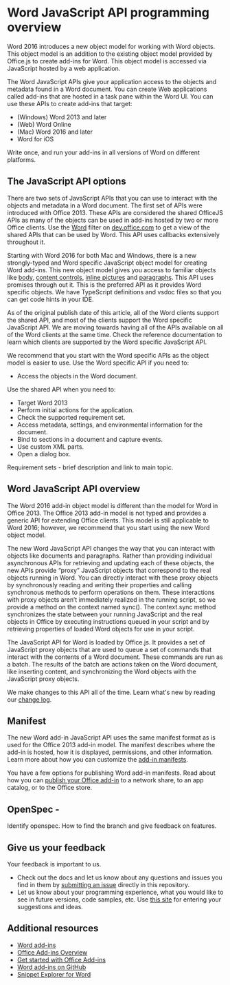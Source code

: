 
# Word JavaScript API programming overview

Word 2016 introduces a new object model for working with Word objects. This object model is an addition to the existing object model provided by Office.js to create add-ins for Word. This object model is accessed via JavaScript hosted by a web application.

The Word JavaScript APIs give your application access to the objects and metadata found in a Word document. You can create Web applications called add-ins that are hosted in a task pane within the Word UI. You can use these APIs to create add-ins that target:
* (Windows) Word 2013 and later
* (Web) Word Online
* (Mac) Word 2016 and later
* Word for iOS



Write once, and run your add-ins in all versions of Word on different platforms.

## The JavaScript API options

There are two sets of JavaScript APIs that you can use to interact with the objects and metadata in a Word document. The first set of APIs were introduced with Office 2013. These APIs are considered the shared OfficeJS APIs as many of the objects can be used in add-ins hosted by two or more Office clients. Use the [Word](http://dev.office.com/reference/add-ins/javascript-api-for-office?product=word) filter on [dev.office.com](dev.office.com) to get a view of the shared APIs that can be used by Word. This API uses callbacks extensively throughout it.

Starting with Word 2016 for both Mac and Windows, there is a new strongly-typed and Word specific JavaScript object model for creating Word add-ins. This new object model gives you access to familiar objects like [body](../../reference/word/body.md), [content controls](../../reference/word/contentcontrol.md), [inline pictures](../../reference/word/inlinepicture.md) and [paragraphs](../../reference/word/paragraph.md). This API uses promises through out it. This is the preferred API as it provides Word specific objects. We have TypeScript definitions and vsdoc files so that you can get code hints in your IDE.

As of the original publish date of this article, all of the Word clients support the shared API, and most of the clients support the Word specific JavaScript API. We are moving towards having all of the APIs available on all of the Word clients at the same time. Check the reference documentation to learn which clients are supported by the Word specific JavaScript API.

We recommend that you start with the Word specific APIs as the object model is easier to use. Use the Word specific API if you need to:
* Access the objects in the Word document.

Use the shared API when you need to:
* Target Word 2013
* Perform initial actions for the application.
* Check the supported requirement set.
* Access metadata, settings, and environmental information for the document.
* Bind to sections in a document and capture events.
* Use custom XML parts.
* Open a dialog box.


Requirement sets - brief description and link to main topic.

## Word JavaScript API overview

The Word 2016 add-in object model is different than the model for Word in Office 2013. The Office 2013 add-in model is not typed and provides a generic API for extending Office clients. This model is still applicable to Word 2016; however, we recommend that you start using the new Word object model.

The new Word JavaScript API changes the way that you can interact with objects like documents and paragraphs. Rather than providing individual asynchronous APIs for retrieving and updating each of these objects, the new APIs provide “proxy” JavaScript objects that correspond to the real objects running in Word. You can directly interact with these proxy objects by synchronously reading and writing their properties and calling synchronous methods to perform operations on them. These interactions with proxy objects aren’t immediately realized in the running script, so we provide a method on the context named sync(). The context.sync method synchronizes the state between your running JavaScript and the real objects in Office by executing instructions queued in your script and by retrieving properties of loaded Word objects for use in your script.

The JavaScript API for Word is loaded by Office.js. It provides a set of JavaScript proxy objects that are used to queue a set of commands that interact with the contents of a Word document. These commands are run as a batch. The results of the batch are actions taken on the Word document, like inserting content, and synchronizing the Word objects with the JavaScript proxy objects.

We make changes to this API all of the time. Learn what's new by reading our [change log](http://dev.office.com/changelog).



## Manifest

The new Word add-in JavaScript API uses the same manifest format as is used for the Office 2013 add-in model. The manifest describes where the add-in is hosted, how it is displayed, permissions, and other information. Learn more about how you can customize the [add-in manifests](../overview/add-in-manifests.md).

You have a few options for publishing Word add-in manifests. Read about how you can [publish your Office add-in](../publish/publish.md) to a network share, to an app catalog, or to the Office store.

## OpenSpec -
Identify openspec. How to find the branch and give feedback on features.

## Give us your feedback

Your feedback is important to us.

* Check out the docs and let us know about any questions and issues you find in them by [submitting an issue](https://github.com/OfficeDev/office-js-docs/issues) directly in this repository.
* Let us know about your programming experience, what you would like to see in future versions, code samples, etc. Use [this site](http://officespdev.uservoice.com/) for entering your suggestions and ideas.


## Additional resources

* [Word add-ins](word-add-ins.md)
* [Office Add-ins Overview](../overview/office-add-ins.md)
* [Get started with Office Add-ins](http://dev.office.com/getting-started/addins?product=Word)
* [Word add-ins on GitHub](https://github.com/OfficeDev?utf8=%E2%9C%93&query=Word)
* [Snippet Explorer for Word](http://officesnippetexplorer.azurewebsites.net/#/snippets/word)
